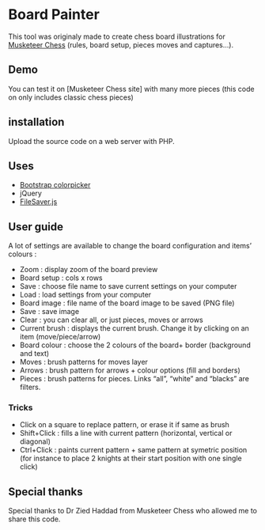 # Board Painter 

This tool was originaly made to create chess board illustrations for [Musketeer Chess](http://musketeerchess.net) (rules, board setup, pieces moves and captures...).

## Demo

You can test it on [Musketeer Chess site] with many more pieces (this code on only includes classic chess pieces)

## installation

Upload the source code on a web server with PHP. 

## Uses

- [Bootstrap colorpicker](https://github.com/itsjavi/bootstrap-colorpicker)
- jQuery
- [FileSaver.js](https://github.com/eligrey/FileSaver.js)

## User guide 

A lot of settings are available to change the board configuration and items’ colours :

- Zoom : display zoom of the board preview
- Board setup : cols x rows
- Save : choose file name to save current settings on your computer
- Load : load settings from your computer
- Board image : file name of the board image to be saved (PNG file)
- Save : save image
- Clear : you can clear all, or just pieces, moves or arrows
- Current brush : displays the current brush. Change it by clicking on an item (move/piece/arrow)
- Board colour : choose the 2 colours of the board+ border (background and text)
- Moves : brush patterns for moves layer
- Arrows : brush pattern for arrows + colour options (fill and borders)
- Pieces : brush patterns for pieces. Links “all”, “white” and “blacks” are filters.

### Tricks 

- Click on a square to replace pattern, or erase it if same as brush
- Shift+Click : fills a line with current pattern (horizontal, vertical or diagonal)
- Ctrl+Click : paints current pattern + same pattern at symetric position (for instance to place 2 knights at their start position with one single click)

## Special thanks

Special thanks to Dr Zied Haddad from Musketeer Chess who allowed me to share this code.
